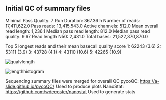## Initial QC of summary files

Minimal Pass Quality:                   7 
Run Duration:                    367.36 h 
Number of reads:             17,411,622.0
Pass reads:                  13,415,543.0
Active channels:                    512.0
Mean overall read length:         1,236.1
Median pass read length:            812.0
Median pass read quality:            9.67
Read length N50:                  2,431.0
Total bases:             21,522,370,870.0

Top 5 longest reads and their mean basecall quality score
1:	62243 (3.6)
2:	53111 (3.9)
3:	43728 (4.1)
4:	43110 (10.6)
5:	42265 (10.9)

![qualvlength](https://user-images.githubusercontent.com/30969357/77608264-caf07d00-6f70-11ea-830b-d81d215ef86b.png)

![lengthhistogram](https://user-images.githubusercontent.com/30969357/77608266-cd52d700-6f70-11ea-9244-24f08acbb216.png)

Sequencing summary files were merged for overall QC
pycoQC: https://a-slide.github.io/pycoQC/
Used to produce plots
NanoStat: https://github.com/wdecoster/nanostat
Used to generate stats
